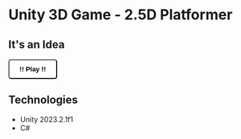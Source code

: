 # Unity 3D Game - 2.5D Platformer

<h2>It's an Idea</h2>

<button style="background-color: #fff; color: #000; padding: 10px 20px; border-radius: 5px; font-weight: bold;;">
  !! Play !!
</button>

<h2>Technologies</h2>
<ul>
    <li>Unity 2023.2.1f1</li>
    <li>C#</li>
</ul>
